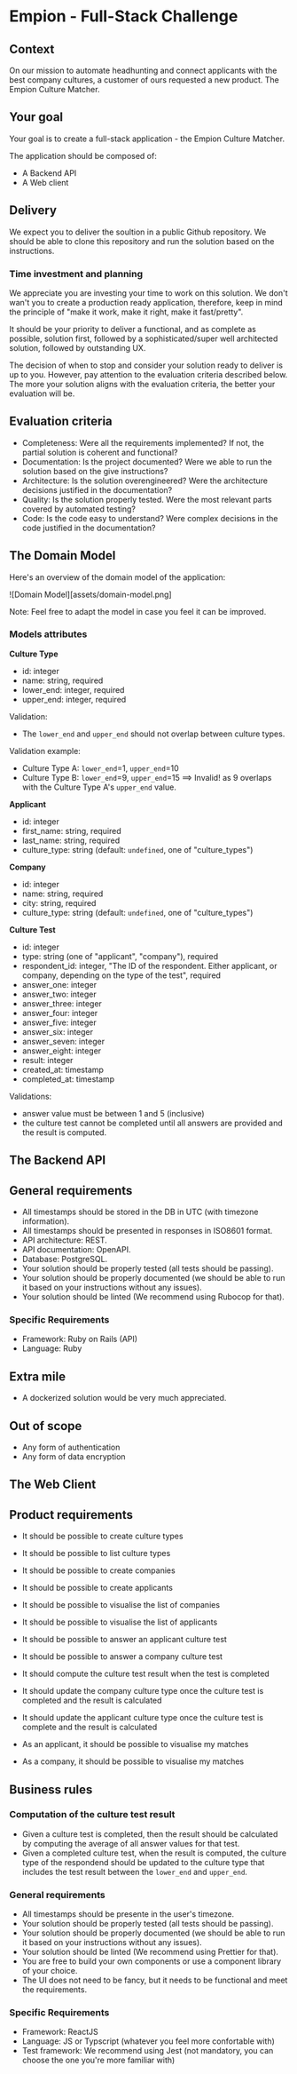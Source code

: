 # Empion - Full-Stack Challenge

## Context

On our mission to automate headhunting and connect applicants with the best company cultures, a customer of ours requested a new product. The Empion Culture Matcher.

## Your goal

Your goal is to create a full-stack application - the Empion Culture Matcher.

The application should be composed of:

- A Backend API
- A Web client

## Delivery

We expect you to deliver the soultion in a public Github repository. We should be able to clone this repository and run the solution based on the instructions.

### Time investment and planning

We appreciate you are investing your time to work on this solution. We don't wan't you to create a production ready application, therefore, keep in mind the principle of "make it work, make it right, make it fast/pretty". 

It should be your priority to deliver a functional, and as complete as possible, solution first, followed by a sophisticated/super well architected solution, followed by outstanding UX.

The decision of when to stop and consider your solution ready to deliver is up to you. However, pay attention to the evaluation criteria described below. The more your solution aligns with the evaluation criteria, the better your evaluation will be.

## Evaluation criteria

- Completeness: Were all the requirements implemented? If not, the partial solution is coherent and functional?
- Documentation: Is the project documented? Were we able to run the solution based on the give instructions?
- Architecture: Is the solution overengineered? Were the architecture decisions justified in the documentation?
- Quality: Is the solution properly tested. Were the most relevant parts covered by automated testing?
- Code: Is the code easy to understand? Were complex decisions in the code justified in the documentation?

## The Domain Model

Here's an overview of the domain model of the application:

![Domain Model][assets/domain-model.png]

Note: Feel free to adapt the model in case you feel it can be improved.

### Models attributes

**Culture Type**

- id: integer
- name: string, required
- lower_end: integer, required
- upper_end: integer, required

Validation:

- The `lower_end` and `upper_end` should not overlap between culture types.

Validation example:

- Culture Type A: `lower_end`=1, `upper_end`=10
- Culture Type B: `lower_end`=9, `upper_end`=15 ==> Invalid! as 9 overlaps with the Culture Type A's `upper_end` value.

**Applicant**

- id: integer
- first_name: string, required
- last_name: string, required
- culture_type: string (default: `undefined`, one of "culture_types")

**Company**

- id: integer
- name: string, required
- city: string, required
- culture_type: string (default: `undefined`, one of "culture_types")

**Culture Test**

- id: integer
- type: string (one of "applicant", "company"), required
- respondent_id: integer, "The ID of the respondent. Either applicant, or company, depending on the type of the test", required
- answer_one: integer
- answer_two: integer
- answer_three: integer
- answer_four: integer
- answer_five: integer
- answer_six: integer
- answer_seven: integer
- answer_eight: integer
- result: integer
- created_at: timestamp
- completed_at: timestamp

Validations:

- answer value must be between 1 and 5 (inclusive)
- the culture test cannot be completed until all answers are provided and the result is computed.

## The Backend API

## General requirements

- All timestamps should be stored in the DB in UTC (with timezone information).
- All timestamps should be presented in responses in ISO8601 format.
- API architecture: REST.
- API documentation: OpenAPI.
- Database: PostgreSQL.
- Your solution should be properly tested (all tests should be passing).
- Your solution should be properly documented (we should be able to run it based on your instructions without any issues).
- Your solution should be linted (We recommend using Rubocop for that).

### Specific Requirements

- Framework: Ruby on Rails (API)
- Language: Ruby

## Extra mile

- A dockerized solution would be very much appreciated.

## Out of scope

- Any form of authentication
- Any form of data encryption


## The Web Client

## Product requirements

- It should be possible to create culture types
- It should be possible to list culture types

- It should be possible to create companies
- It should be possible to create applicants

- It should be possible to visualise the list of companies
- It should be possible to visualise the list of applicants

- It should be possible to answer an applicant culture test
- It should be possible to answer a company culture test

- It should compute the culture test result when the test is completed
- It should update the company culture type once the culture test is completed and the result is calculated
- It should update the applicant culture type once the culture test is complete and the result is calculated

- As an applicant, it should be possible to visualise my matches
- As a company, it should be possible to visualise my matches

## Business rules

### Computation of the culture test result

- Given a culture test is completed, then the result should be calculated by computing the average of all answer values for that test.
- Given a completed culture test, when the result is computed, the culture type of the respondend should be updated to the culture type that includes the test result between the `lower_end` and `upper_end`.

### General requirements

- All timestamps should be presente in the user's timezone.
- Your solution should be properly tested (all tests should be passing).
- Your solution should be properly documented (we should be able to run it based on your instructions without any issues).
- Your solution should be linted (We recommend using Prettier for that).
- You are free to build your own components or use a component library of your choice.
- The UI does not need to be fancy, but it needs to be functional and meet the requirements.

### Specific Requirements

- Framework: ReactJS
- Language: JS or Typscript (whatever you feel more confortable with)
- Test framework: We recommend using Jest (not mandatory, you can choose the one you're more familiar with)
